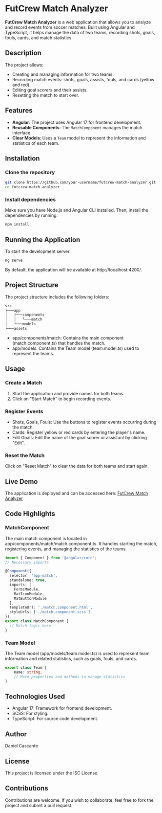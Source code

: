# FutCrew Match Analyzer

**FutCrew Match Analyzer** is a web application that allows you to analyze and record events from soccer matches. Built using Angular and TypeScript, it helps manage the data of two teams, recording shots, goals, fouls, cards, and match statistics.

## Description

The project allows:
- Creating and managing information for two teams.
- Recording match events: shots, goals, assists, fouls, and cards (yellow and red).
- Editing goal scorers and their assists.
- Resetting the match to start over.

## Features

- **Angular**: The project uses Angular 17 for frontend development.
- **Reusable Components**: The `MatchComponent` manages the match interface.
- **Clear Models**: Uses a `Team` model to represent the information and statistics of each team.

## Installation

### Clone the repository

```bash
git clone https://github.com/your-username/futcrew-match-analyzer.git
cd futcrew-match-analyzer
```

### Install dependencies
Make sure you have Node.js and Angular CLI installed. Then, install the dependencies by running:

```bash
npm install
```

## Running the Application
To start the development server:

```bash
ng serve
```

By default, the application will be available at http://localhost:4200/.

## Project Structure
The project structure includes the following folders:

```css
src
├───app
│   ├───components
│   │   └───match
│   └───models
└───assets
``` 

* app/components/match: Contains the main component (match.component.ts) that handles the match.
* app/models: Contains the Team model (team.model.ts) used to represent the teams.

## Usage
### Create a Match
1. Start the application and provide names for both teams.
2. Click on "Start Match" to begin recording events.

### Register Events
* Shots, Goals, Fouls: Use the buttons to register events occurring during the match.
* Cards: Register yellow or red cards by entering the player's name.
* Edit Goals: Edit the name of the goal scorer or assistant by clicking "Edit".

### Reset the Match
Click on "Reset Match" to clear the data for both teams and start again.

## Live Demo
The application is deployed and can be accessed here: [FutCrew Match Analyzer](https://futcrew-match-analyzer.netlify.app)

## Code Highlights
### MatchComponent
The main match component is located in app/components/match/match.component.ts. It handles starting the match, registering events, and managing the statistics of the teams.

```typescript
import { Component } from '@angular/core';
// Necessary imports

@Component({
  selector: 'app-match',
  standalone: true,
  imports: [
    FormsModule,
    MatIconModule,
    MatButtonModule
  ],
  templateUrl: './match.component.html',
  styleUrls: ['./match.component.scss']
})
export class MatchComponent {
  // Match logic here
}
``` 

### Team Model
The Team model (app/models/team.model.ts) is used to represent team information and related statistics, such as goals, fouls, and cards.

```typescript
export class Team {
    name: string;
    // More properties and methods to manage statistics
}
```

## Technologies Used
* Angular 17: Framework for frontend development.
* SCSS: For styling.
* TypeScript: For source code development.

## Author
Daniel Cascante

## License
This project is licensed under the ISC License.

## Contributions
Contributions are welcome. If you wish to collaborate, feel free to fork the project and submit a pull request.
